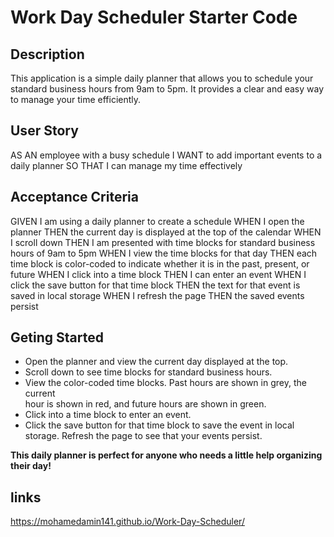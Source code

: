 # Work Day Scheduler Starter Code

## Description
This application is a simple daily planner that allows you to schedule your standard business hours from 9am to 5pm. It provides a clear and easy way to manage your time efficiently.

## User Story
AS AN employee with a busy schedule
I WANT to add important events to a daily planner
SO THAT I can manage my time effectively


## Acceptance Criteria
GIVEN I am using a daily planner to create a schedule
WHEN I open the planner
THEN the current day is displayed at the top of the calendar
WHEN I scroll down
THEN I am presented with time blocks for standard business hours of 9am to 5pm
WHEN I view the time blocks for that day
THEN each time block is color-coded to indicate whether it is in the past, present, or future
WHEN I click into a time block
THEN I can enter an event
WHEN I click the save button for that time block
THEN the text for that event is saved in local storage
WHEN I refresh the page
THEN the saved events persist

## Geting  Started 
-  Open the planner and view the current day displayed at the top.
-  Scroll down to see time blocks for standard business hours.
- View the color-coded time blocks. Past hours are shown in grey, the current  
hour is shown in red, and future hours are shown in green.
- Click into a time block to enter an event.
- Click the save button for that time block to save the event in local storage.
Refresh the page to see that your events persist.


**This daily planner is perfect for anyone who needs a little help organizing their day!**

## links 
https://mohamedamin141.github.io/Work-Day-Scheduler/

